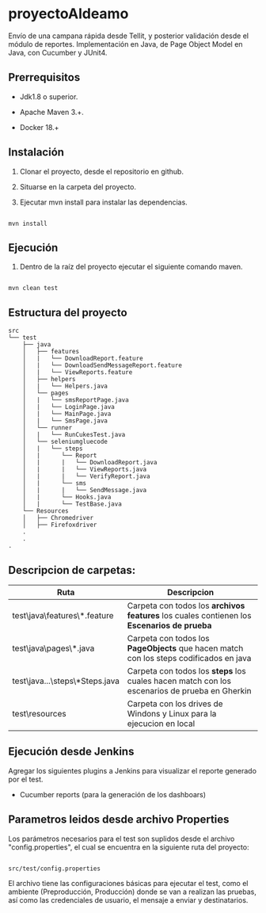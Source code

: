 # proyectoAldeamo

Envío de una campana rápida desde Tellit, y posterior validación desde el módulo de reportes. Implementación en Java, de Page Object Model en Java, con Cucumber y JUnit4.

## Prerrequisitos

* Jdk1.8 o superior.

* Apache Maven 3.+.

* Docker 18.+

## Instalación

1. Clonar el proyecto, desde el repositorio en github.

2. Situarse en la carpeta del proyecto.

3. Ejecutar mvn install para instalar las dependencias.

```shell

mvn install 

```

## Ejecución

1. Dentro de la raíz del proyecto ejecutar el siguiente comando maven.

```shell

mvn clean test 

```
## Estructura del proyecto

```
src
└── test
    ├── java
    │   ├── features
    │   |   └── DownloadReport.feature
    │   |   └── DownloadSendMessageReport.feature
    │   |   └── ViewReports.feature
    │   ├── helpers
    │   |   └── Helpers.java
    │   └── pages
    │   |   └── smsReportPage.java
    │   |   └── LoginPage.java
    │   |   └── MainPage.java
    │   |   └── SmsPage.java
    │   └── runner
    │   |   └── RunCukesTest.java
    │   └── seleniumgluecode
    │   |   └── steps
    │   |      └── Report
    │   |      |   └── DownloadReport.java
    │   |      |   └── ViewReports.java
    │   |      |   └── VerifyReport.java
    │   |      └── sms
    │   |      |   └── SendMessage.java
    │   |      └── Hooks.java
    │   |      └── TestBase.java
    └── Resources
    │   ├── Chromedriver
    │   ├── Firefoxdriver
    .
    .
.
```

## Descripcion de carpetas:

|Ruta   |Descripcion    |
|-------|----------------|
|test\java\features\\\*.feature|Carpeta con todos los **archivos features** los cuales contienen los **Escenarios de prueba** |
|test\java\pages\\\*.java|Carpeta con todos los **PageObjects** que hacen match con los steps codificados en java|
|test\java\...\steps\\\*Steps.java|Carpeta con todos los **steps** los cuales hacen match con los escenarios de prueba en Gherkin|
|test\resources|Carpeta con los drives de Windons y Linux para la ejecucion en local |


## Ejecución desde Jenkins

Agregar los siguientes plugins a Jenkins para visualizar el reporte generado por el test.

* Cucumber reports (para la generación de los dashboars)

## Parametros leidos desde archivo Properties

Los parámetros necesarios para el test son suplidos desde el archivo "config.properties", el cual se encuentra en la siguiente ruta del proyecto:

```shell

src/test/config.properties

```

El archivo tiene las configuraciones básicas para ejecutar el test, como el ambiente (Preproducción, Producción) donde se van a realizan las pruebas, así como las credenciales de usuario, el mensaje a enviar y destinatarios.

